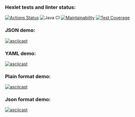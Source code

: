 ### Hexlet tests and linter status:
[![Actions Status](https://github.com/wloodheart/java-project-71/actions/workflows/hexlet-check.yml/badge.svg)](https://github.com/wloodheart/java-project-71/actions)
![Java CI](https://github.com/wloodheart/java-project-71/workflows/Java%20CI/badge.svg)
[![Maintainability](https://api.codeclimate.com/v1/badges/ca259813b7d4b9304e11/maintainability)](https://codeclimate.com/github/wloodheart/java-project-71/maintainability) 
[![Test Coverage](https://api.codeclimate.com/v1/badges/ca259813b7d4b9304e11/test_coverage)](https://codeclimate.com/github/wloodheart/java-project-71/test_coverage)

### JSON demo:
[![asciicast](https://asciinema.org/a/624924.svg)](https://asciinema.org/a/624924)

### YAML demo:
[![asciicast](https://asciinema.org/a/624925.svg)](https://asciinema.org/a/624925)

### Plain format demo:
[![asciicast](https://asciinema.org/a/624951.svg)](https://asciinema.org/a/624951)

### Json format demo:
[![asciicast](https://asciinema.org/a/624977.svg)](https://asciinema.org/a/624977)